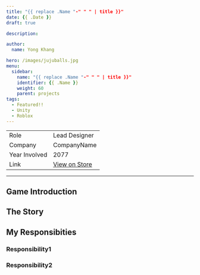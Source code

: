 ```yaml
---
title: "{{ replace .Name "-" " " | title }}"
date: {{ .Date }}
draft: true

description:

author:
  name: Yong Khang

hero: /images/jujuballs.jpg
menu:
  sidebar:
    name: "{{ replace .Name "-" " " | title }}"
    identifier: {{ .Name }}
    weight: 60
    parent: projects
tags:
  - Featured!!
  - Unity
  - Roblox
---
```


<table style="margin-left: auto; margin-right: auto;">
  <tr><td>Role</td>					<td>Lead Designer</td>
  <tr><td>Company</td>				<td>CompanyName</td>
  <tr><td>Year Involved</td>		<td>2077</td>
  <tr><td>Link</td>		<td><a href="https://example.com">View on Store</a></td>
</table>

---

## Game Introduction




## The Story




## My Responsibities




### Responsibility1




### Responsibility2



